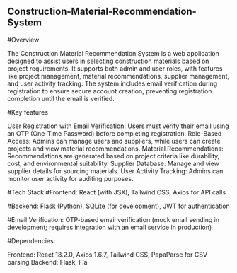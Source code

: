 ## Construction-Material-Recommendation-System

#Overview

The Construction Material Recommendation System is a web application designed to assist users in selecting construction materials based on project requirements. It supports both admin and user roles, with features like project management, material recommendations, supplier management, and user activity tracking. The system includes email verification during registration to ensure secure account creation, preventing registration completion until the email is verified.

#Key features

User Registration with Email Verification: Users must verify their email using an OTP (One-Time Password) before completing registration.
Role-Based Access: Admins can manage users and suppliers, while users can create projects and view material recommendations.
Material Recommendations: Recommendations are generated based on project criteria like durability, cost, and environmental suitability.
Supplier Database: Manage and view supplier details for sourcing materials.
User Activity Tracking: Admins can monitor user activity for auditing purposes.

#Tech Stack
#Frontend: 
  React (with JSX), Tailwind CSS, Axios for API calls

#Backend: 
  Flask (Python), SQLite (for development), JWT for authentication

#Email Verification: 
  OTP-based email verification (mock email sending in development; requires integration with   an email service in production)

#Dependencies:

Frontend: React 18.2.0, Axios 1.6.7, Tailwind CSS, PapaParse for CSV parsing
Backend: Flask, Fla
